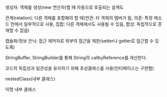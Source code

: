 생성자: 객체를 생성(new 연산자)할 때 자동으로 호출되는 설계도

관계(relation): 다른 객체를 포함해야 할 때(연관: 타 객체의 멤버가 됨, 의존: 특정 메소드 안에서 일부적으로 사용, 집합: 다른 객체에서도 사용될 수 있음, 합성: 독립적으로 존재할 수 없음)

캡슐화/정보 은닉: 접근 제어자로 외부의 접근을 제한(setter나 getter로 접근할 수 있도록)

StringBuffer, StringBuilder를 통해 String의 callbyReference를 개선한다.

코드의 독립성과 일관성을 유지하기 위해 추상클래스를 사용(인터페이스는 구현함)

nestedClass(내부 클래스)

익명 내부 클래스